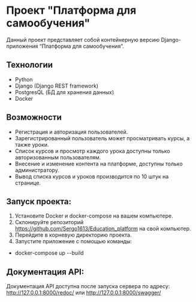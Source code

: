 # Проект "Платформа для самообучения"

Данный проект представляет собой контейнерную версию Django-приложения “Платформа для самообучения”.

## Технологии

- Python
- Django (Django REST framework)
- PostgresQL (БД для хранения данных)
- Docker

## Возможности

- Регистрация и авторизация пользователей.
- Зарегистрированный пользователь может просматривать курсы, а также уроки.
- Список курсов и просмотр каждого урока доступны только авторизованным пользователям.
- Внесение и изменение контента на платформе, доступны только администратору.
- Вывод списка курсов и уроков производится по 10 штук на странице.


## Запуск проекта:

1. Установите Docker и docker-compose на вашем компьютере.
2. Склонируйте репозиторий https://github.com/Sergo1613/Education_platform на свой компьютер.
3. Перейдите в корневую директорию проекта.
4. Запустите приложение с помощью команды:
* docker-compose up --build

## Документация API:

Документация API доступна после запуска сервера по адресу: http://127.0.0.1:8000/redoc/ или http://127.0.0.1:8000/swagger/
